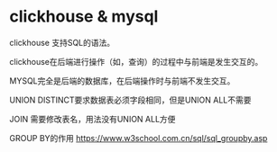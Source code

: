# clickhouse & mysql

clickhouse 支持SQL的语法。

clickhouse在后端进行操作（如，查询）的过程中与前端是发生交互的。

MYSQL完全是后端的数据库，在后端操作时与前端不发生交互。

UNION DISTINCT要求数据表必须字段相同，但是UNION ALL不需要

JOIN 需要修改表名，用法没有UNION ALL方便

GROUP BY的作用
https://www.w3school.com.cn/sql/sql_groupby.asp